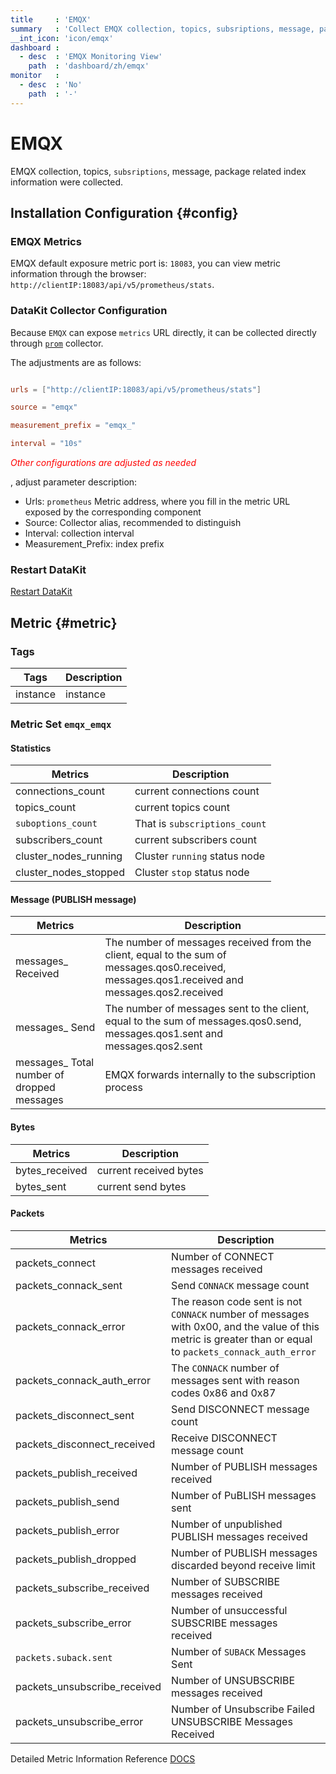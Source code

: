 ```yaml
---
title     : 'EMQX'
summary   : 'Collect EMQX collection, topics, subsriptions, message, package related metric information'
__int_icon: 'icon/emqx'
dashboard :
  - desc  : 'EMQX Monitoring View'
    path  : 'dashboard/zh/emqx'
monitor   :
  - desc  : 'No'
    path  : '-'
---
```


<!-- markdownlint-disable MD025 -->
# EMQX
<!-- markdownlint-enable -->

EMQX collection, topics, `subsriptions`, message, package related index information were collected.

## Installation Configuration {#config}


### EMQX Metrics

EMQX default exposure metric port is: `18083`, you can view metric information through the browser: `http://clientIP:18083/api/v5/prometheus/stats`.

### DataKit Collector Configuration

Because `EMQX` can expose `metrics` URL directly, it can be collected directly through [`prom`](./prom.md) collector.



The adjustments are as follows:

```toml

urls = ["http://clientIP:18083/api/v5/prometheus/stats"]

source = "emqx"

measurement_prefix = "emqx_"

interval = "10s"

```

<!-- markdownlint-disable MD033 -->
<font color="red">*Other configurations are adjusted as needed*</font>
<!-- markdownlint-enable -->
, adjust parameter description:

- Urls: `prometheus` Metric address, where you fill in the metric URL exposed by the corresponding component
- Source: Collector alias, recommended to distinguish
- Interval: collection interval
- Measurement_Prefix: index prefix

### Restart DataKit

[Restart DataKit](../datakit/datakit-service-how-to.md#manage-service)

## Metric {#metric}

### Tags

|Tags| Description |
| -- | -- |
|instance| instance |


### Metric Set `emqx_emqx`

#### Statistics

|Metrics| Description |
| -- | -- |
|connections_count| current connections count  |
|topics_count| current topics count |
|`suboptions_count`|That is `subscriptions_count`|
|subscribers_count| current subscribers count|
|cluster_nodes_running |Cluster `running` status node|
|cluster_nodes_stopped| Cluster `stop` status  node |

#### Message (PUBLISH message)

|Metrics| Description |
| -- | -- |
|messages_ Received | The number of messages received from the client, equal to the sum of messages.qos0.received, messages.qos1.received and messages.qos2.received
|messages_ Send | The number of messages sent to the client, equal to the sum of messages.qos0.send, messages.qos1.sent and messages.qos2.sent
|messages_ Total number of dropped messages | EMQX forwards internally to the subscription process

#### Bytes

|Metrics| Description |
| -- | -- |
|bytes_received| current received bytes |
|bytes_sent| current send bytes |


#### Packets

|Metrics| Description |
| -- | -- |
|packets_connect |Number of CONNECT messages received|
|packets_connack_sent| Send `CONNACK` message count |
|packets_connack_error |The reason code sent is not `CONNACK` number of messages with 0x00, and the value of this metric is greater than or equal to `packets_connack_auth_error`|
|packets_connack_auth_error | The `CONNACK` number of messages sent with reason codes 0x86 and 0x87
|packets_disconnect_sent| Send DISCONNECT message count|
|packets_disconnect_received| Receive DISCONNECT message count|
|packets_publish_received | Number of PUBLISH messages received
|packets_publish_send | Number of PuBLISH messages sent
|packets_publish_error | Number of unpublished PUBLISH messages received
|packets_publish_dropped | Number of PUBLISH messages discarded beyond receive limit
|packets_subscribe_received | Number of SUBSCRIBE messages received
|packets_subscribe_error | Number of unsuccessful SUBSCRIBE messages received
| `packets.suback.sent` |Number of `SUBACK` Messages Sent
|packets_unsubscribe_received | Number of UNSUBSCRIBE messages received
|packets_unsubscribe_error | Number of Unsubscribe Failed UNSUBSCRIBE Messages Received


Detailed Metric Information Reference [DOCS](https://www.emqx.io/docs/zh/v5.1/observability/metrics-and-stats.html#%E6%8C%87%E6%A0%87%E5%AF%B9%E7%85%A7%E6%89%8B%E5%86%8C)


